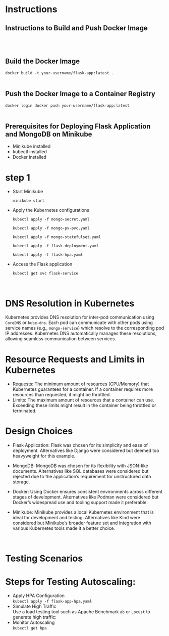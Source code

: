 # Instructions

## Instructions to Build and Push Docker Image
<br>
<br>


## Build the Docker Image
`docker build -t your-username/flask-app:latest .`
<br>
<br>

## Push the Docker Image to a Container Registry 
`docker login docker push your-username/flask-app:latest`
<br>
<br>
## Prerequisites for Deploying Flask Application and MongoDB on Minikube
- Minikube installed
- kubectl installed
- Docker installed
# step 1
- Start Minikube <br>

  `minikube start`
- Apply the Kubernetes configurations <br>

  `kubectl apply -f mongo-secret.yaml` <br>

  `kubectl apply -f mongo-pv-pvc.yaml` <br>

  `kubectl apply -f mongo-statefulset.yaml` <br>

  `kubectl apply -f flask-deployment.yaml` <br>

  `kubectl apply -f flask-hpa.yaml` <br>

- Access the Flask application <br>

  `kubectl get svc flask-service`
<br>


# DNS Resolution in Kubernetes
Kubernetes provides DNS resolution for inter-pod communication using `CoreDNS` or `kube-dns`. Each pod can communicate with other pods using service names (e.g., `mongo-service`) which resolve to the corresponding pod IP addresses. Kubernetes DNS automatically manages these resolutions, allowing seamless communication between services.
<br>


# Resource Requests and Limits in Kubernetes
- Requests:
  The minimum amount of resources (CPU/Memory) that Kubernetes guarantees for a container. If a container requires more resources than requested, it might be throttled.
- Limits:
   The maximum amount of resources that a container can use. Exceeding these limits might result in the container being throttled or terminated.
  <br>

  
# Design Choices
- Flask Application: Flask was chosen for its simplicity and ease of deployment. Alternatives like Django were considered but deemed too heavyweight for this example.

- MongoDB: MongoDB was chosen for its flexibility with JSON-like documents. Alternatives like SQL databases were considered but rejected due to the application’s requirement for unstructured data storage.

- Docker: Using Docker ensures consistent environments across different stages of development. Alternatives like Podman were considered but Docker’s widespread use and tooling support made it preferable.

- Minikube: Minikube provides a local Kubernetes environment that is ideal for development and testing. Alternatives like Kind were considered but Minikube’s broader feature set and integration with various Kubernetes tools made it a better choice.

  
  <br>
# Testing Scenarios
# Steps for Testing Autoscaling:<br>
- Apply HPA Configuration <br> `kubectl apply -f flask-app-hpa.yaml`
- Simulate High Traffic <br>
Use a load testing tool such as Apache Benchmark `ab` or `Locust` to generate high traffic:
- Monitor Autoscaling <br>
`kubectl get hpa`
  


  
